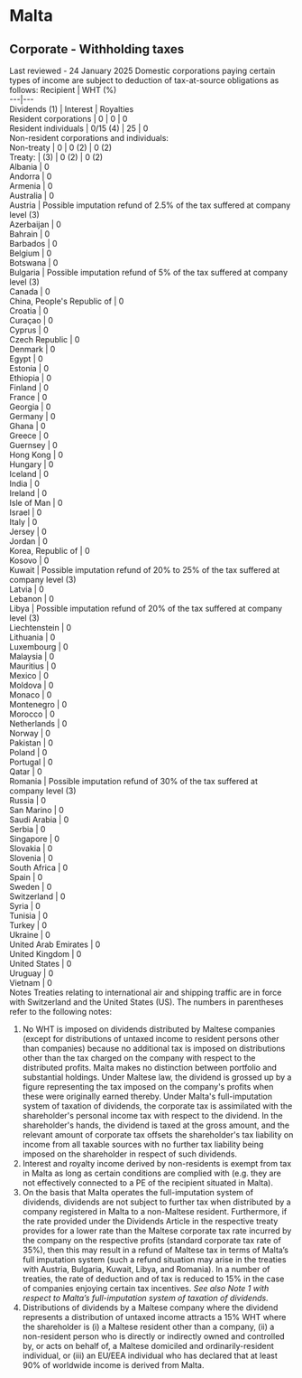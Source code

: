 # Malta
## Corporate - Withholding taxes
Last reviewed - 24 January 2025
Domestic corporations paying certain types of income are subject to deduction of tax-at-source obligations as follows:
Recipient | WHT (%)  
---|---  
Dividends (1) | Interest | Royalties  
Resident corporations | 0 | 0 | 0  
Resident individuals | 0/15 (4) | 25 | 0  
Non-resident corporations and individuals:  
Non-treaty | 0 | 0 (2) | 0 (2)  
Treaty: | (3) | 0 (2) | 0 (2)  
Albania | 0  
Andorra | 0  
Armenia | 0  
Australia | 0  
Austria | Possible imputation refund of 2.5% of the tax suffered at company level (3)  
Azerbaijan | 0  
Bahrain | 0  
Barbados | 0  
Belgium | 0  
Botswana | 0  
Bulgaria | Possible imputation refund of 5% of the tax suffered at company level (3)  
Canada | 0  
China, People's Republic of | 0  
Croatia | 0  
Curaçao | 0  
Cyprus | 0  
Czech Republic | 0  
Denmark | 0  
Egypt | 0  
Estonia | 0  
Ethiopia | 0  
Finland | 0  
France | 0  
Georgia | 0  
Germany | 0  
Ghana | 0  
Greece | 0  
Guernsey | 0  
Hong Kong | 0  
Hungary | 0  
Iceland | 0  
India | 0  
Ireland | 0  
Isle of Man | 0  
Israel | 0  
Italy | 0  
Jersey | 0  
Jordan | 0  
Korea, Republic of | 0  
Kosovo | 0  
Kuwait | Possible imputation refund of 20% to 25% of the tax suffered at company level (3)  
Latvia | 0  
Lebanon | 0  
Libya | Possible imputation refund of 20% of the tax suffered at company level (3)  
Liechtenstein | 0  
Lithuania | 0  
Luxembourg | 0  
Malaysia | 0  
Mauritius | 0  
Mexico | 0  
Moldova | 0  
Monaco | 0  
Montenegro | 0  
Morocco | 0  
Netherlands | 0  
Norway | 0  
Pakistan | 0  
Poland | 0  
Portugal | 0  
Qatar | 0  
Romania | Possible imputation refund of 30% of the tax suffered at company level (3)  
Russia | 0  
San Marino | 0  
Saudi Arabia | 0  
Serbia | 0  
Singapore | 0  
Slovakia | 0  
Slovenia | 0  
South Africa | 0  
Spain | 0  
Sweden | 0  
Switzerland | 0  
Syria | 0  
Tunisia | 0  
Turkey | 0  
Ukraine | 0  
United Arab Emirates | 0  
United Kingdom | 0  
United States | 0  
Uruguay | 0  
Vietnam | 0  
Notes
Treaties relating to international air and shipping traffic are in force with Switzerland and the United States (US).
The numbers in parentheses refer to the following notes:
  1. No WHT is imposed on dividends distributed by Maltese companies (except for distributions of untaxed income to resident persons other than companies) because no additional tax is imposed on distributions other than the tax charged on the company with respect to the distributed profits. Malta makes no distinction between portfolio and substantial holdings. Under Maltese law, the dividend is grossed up by a figure representing the tax imposed on the company's profits when these were originally earned thereby. Under Malta's full-imputation system of taxation of dividends, the corporate tax is assimilated with the shareholder's personal income tax with respect to the dividend. In the shareholder's hands, the dividend is taxed at the gross amount, and the relevant amount of corporate tax offsets the shareholder's tax liability on income from all taxable sources with no further tax liability being imposed on the shareholder in respect of such dividends.
  2. Interest and royalty income derived by non-residents is exempt from tax in Malta as long as certain conditions are complied with (e.g. they are not effectively connected to a PE of the recipient situated in Malta).
  3. On the basis that Malta operates the full-imputation system of dividends, dividends are not subject to further tax when distributed by a company registered in Malta to a non-Maltese resident. Furthermore, if the rate provided under the Dividends Article in the respective treaty provides for a lower rate than the Maltese corporate tax rate incurred by the company on the respective profits (standard corporate tax rate of 35%), then this may result in a refund of Maltese tax in terms of Malta’s full imputation system (such a refund situation may arise in the treaties with Austria, Bulgaria, Kuwait, Libya, and Romania). In a number of treaties, the rate of deduction and of tax is reduced to 15% in the case of companies enjoying certain tax incentives. _See also Note 1 with respect to Malta’s full-imputation system of taxation of dividends._
  4. Distributions of dividends by a Maltese company where the dividend represents a distribution of untaxed income attracts a 15% WHT where the shareholder is (i) a Maltese resident other than a company, (ii) a non-resident person who is directly or indirectly owned and controlled by, or acts on behalf of, a Maltese domiciled and ordinarily-resident individual, or (iii) an EU/EEA individual who has declared that at least 90% of worldwide income is derived from Malta.


